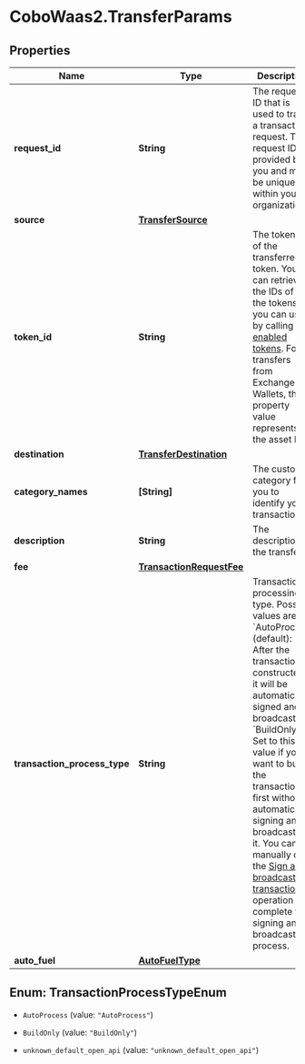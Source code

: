 # CoboWaas2.TransferParams

## Properties

Name | Type | Description | Notes
------------ | ------------- | ------------- | -------------
**request_id** | **String** | The request ID that is used to track a transaction request. The request ID is provided by you and must be unique within your organization. | 
**source** | [**TransferSource**](TransferSource.md) |  | 
**token_id** | **String** | The token ID of the transferred token. You can retrieve the IDs of all the tokens you can use by calling [List enabled tokens](https://www.cobo.com/developers/v2/api-references/wallets/list-enabled-tokens). For transfers from Exchange Wallets, this property value represents the asset ID. | 
**destination** | [**TransferDestination**](TransferDestination.md) |  | 
**category_names** | **[String]** | The custom category for you to identify your transactions. | [optional] 
**description** | **String** | The description of the transfer. | [optional] 
**fee** | [**TransactionRequestFee**](TransactionRequestFee.md) |  | [optional] 
**transaction_process_type** | **String** | Transaction processing type. Possible values are: - &#x60;AutoProcess&#x60; (default): After the transaction is constructed, it will be automatically signed and broadcast.   - &#x60;BuildOnly&#x60;: Set to this value if you want to build the transaction first without automatically signing and broadcasting it. You can manually call the [Sign and broadcast transaction](https://www.cobo.com/developers/v2/api-references/transactions/sign-and-broadcast-transaction) operation to complete the signing and broadcasting process.  | [optional] 
**auto_fuel** | [**AutoFuelType**](AutoFuelType.md) |  | [optional] 



## Enum: TransactionProcessTypeEnum


* `AutoProcess` (value: `"AutoProcess"`)

* `BuildOnly` (value: `"BuildOnly"`)

* `unknown_default_open_api` (value: `"unknown_default_open_api"`)




